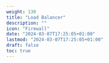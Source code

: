 ```yaml
---
weight: 130
title: "Load Balancer"
description: ""
icon: "Firewall"
date: "2024-03-07T17:25:05+01:00"
lastmod: "2024-03-07T17:25:05+01:00"
draft: false
toc: true
---
```

